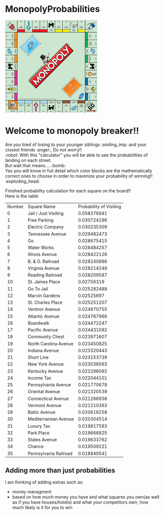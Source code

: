 <h1> MonopolyProbabilities</h1>
<img src = "./monopolyBoard.jpg" width = 300 height = 300>
<h1> Welcome to monopoly breaker!! </h1>
  <p> 
    Are you tired of losing to your younger siblings :smiling_imp: and your closest friends :anger:,
    Do not worry!!<br> :robot: With this "calculator" you will be able to see the probabilities of
    landing on each street.<br> But wait that means.....:bomb: <br> Yes you will know in full detail which color blocks are the
    mathematically correct ones to choose in order to maximize your probability of winning!! :exploding_head:
    
  </p>

  <p> Finished probability calculation for each square on the board!!<br> Here is the table <br>
  <table>
    <tr>
        <td>Number</td>
        <td>Square Name</td>
        <td>Probability of Visiting</td>
    </tr>
    <tr>
        <td>0</td>
        <td>Jail / Just Visiting</td>
        <td>0.058376941</td>
    </tr>
    <tr>
        <td>1</td>
        <td>Free Parking</td>
        <td>0.030724196</td>
    </tr>
    <tr>
        <td>2</td>
        <td>Electric Company</td>
        <td>0.030235309</td>
    </tr>
    <tr>
        <td>3</td>
        <td>Tennessee Avenue</td>
        <td>0.029482473</td>
    </tr>
    <tr>
        <td>4</td>
        <td>Go</td>
        <td>0.028675415</td>
    </tr>
    <tr>
        <td>5</td>
        <td>Water Works</td>
        <td>0.028484257</td>
    </tr>
    <tr>
        <td>6</td>
        <td>Illinois Avenue</td>
        <td>0.028422126</td>
    </tr>
    <tr>
        <td>7</td>
        <td>B. &amp; O. Railroad</td>
        <td>0.028240886</td>
    </tr>
    <tr>
        <td>8</td>
        <td>Virginia Avenue</td>
        <td>0.028214249</td>
    </tr>
    <tr>
        <td>9</td>
        <td>Reading Railroad</td>
        <td>0.028209587</td>
    </tr>
    <tr>
        <td>10</td>
        <td>St. James Place</td>
        <td>0.02756319</td>
    </tr>
    <tr>
        <td>11</td>
        <td>Go To Jail</td>
        <td>0.025282488</td>
    </tr>
    <tr>
        <td>12</td>
        <td>Marvin Gardens</td>
        <td>0.02525697</td>
    </tr>
    <tr>
        <td>13</td>
        <td>St. Charles Place</td>
        <td>0.025251207</td>
    </tr>
    <tr>
        <td>14</td>
        <td>Ventnor Avenue</td>
        <td>0.024970755</td>
    </tr>
    <tr>
        <td>15</td>
        <td>Atlantic Avenue</td>
        <td>0.024767966</td>
    </tr>
    <tr>
        <td>16</td>
        <td>Boardwalk</td>
        <td>0.024472247</td>
    </tr>
    <tr>
        <td>17</td>
        <td>Pacific Avenue</td>
        <td>0.024431092</td>
    </tr>
    <tr>
        <td>18</td>
        <td>Community Chest</td>
        <td>0.023971607</td>
    </tr>
    <tr>
        <td>19</td>
        <td>North Carolina Avenue</td>
        <td>0.023450825</td>
    </tr>
    <tr>
        <td>20</td>
        <td>Indiana Avenue</td>
        <td>0.023320443</td>
    </tr>
    <tr>
        <td>21</td>
        <td>Short Line</td>
        <td>0.023153739</td>
    </tr>
    <tr>
        <td>22</td>
        <td>New York Avenue</td>
        <td>0.023038563</td>
    </tr>
    <tr>
        <td>23</td>
        <td>Kentucky Avenue</td>
        <td>0.022296092</td>
    </tr>
    <tr>
        <td>24</td>
        <td>Income Tax</td>
        <td>0.022044101</td>
    </tr>
    <tr>
        <td>25</td>
        <td>Pennsylvania Avenue</td>
        <td>0.021770678</td>
    </tr>
    <tr>
        <td>26</td>
        <td>Oriental Avenue</td>
        <td>0.021320539</td>
    </tr>
    <tr>
        <td>27</td>
        <td>Connecticut Avenue</td>
        <td>0.021266936</td>
    </tr>
    <tr>
        <td>28</td>
        <td>Vermont Avenue</td>
        <td>0.021210363</td>
    </tr>
    <tr>
        <td>29</td>
        <td>Baltic Avenue</td>
        <td>0.020616258</td>
    </tr>
    <tr>
        <td>30</td>
        <td>Mediterranean Avenue</td>
        <td>0.020304514</td>
    </tr>
    <tr>
        <td>31</td>
        <td>Luxury Tax</td>
        <td>0.019817593</td>
    </tr>
    <tr>
        <td>32</td>
        <td>Park Place</td>
        <td>0.019666825</td>
    </tr>
    <tr>
        <td>33</td>
        <td>States Avenue</td>
        <td>0.019633762</td>
    </tr>
    <tr>
        <td>34</td>
        <td>Chance</td>
        <td>0.019509221</td>
    </tr>
    <tr>
        <td>35</td>
        <td>Pennsylvania Railroad</td>
        <td>0.018840541</td>
    </tr>
</table>

  
  <h2>
    Adding more than just probabilities
  </h2>
  <p> 
    I am thinking of adding extras such as: <ul>
    <li>
     money managment
    </li>
    <li>
      based on how much money you have and what squares you own(as well as if you have houses/hotels)
      and what your competitors own, how much likely is it for you to win
    </li>
    
  </p>


